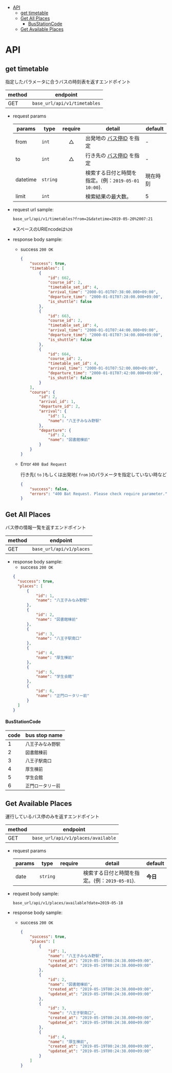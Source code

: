 
<!-- TOC -->

- [API](#api)
  - [get timetable](#get-timetable)
  - [Get All Places](#get-all-places)
      - [BusStationCode](#busstationcode)
  - [Get Available Places](#get-available-places)

<!-- /TOC -->
# API

## get timetable

指定したパラメータに合うバスの時刻表を返すエンドポイント

| method | endpoint                     |
| ------ | ---------------------------- |
| GET    | `base_url/api/v1/timetables` |

* request params

    | params   | type     | require | detail                                              | default  |
    | -------- | -------- | :-----: | --------------------------------------------------- | -------- |
    | from     | `int`    |    △    | 出発地の [バス停ID](#BusStationCode) を指定         | -        |
    | to       | `int`    |    △    | 行き先の [バス停ID](#BusStationCode) を指定         | -        |
    | datetime | `string` |         | 検索する日付と時間を指定。(例：`2019-05-01 10:00`). | 現在時刻 |
    | limit    | `int`    |         | 検索結果の最大数。                                  | 5        |


* request url sample:
  
  ```url
  base_url/api/v1/timetables?from=2&datetime=2019-05-20%2007:21
  ```
  ※スペースのURIEncodeは`%20`

* response body sample:
  * success `200 OK`
    ```json
    {
        "success": true,
        "timetables": [
            {
                "id": 662,
                "course_id": 2,
                "timetable_set_id": 4,
                "arrival_time": "2000-01-01T07:38:00.000+09:00",
                "departure_time": "2000-01-01T07:28:00.000+09:00",
                "is_shuttle": false
            },
            {
                "id": 663,
                "course_id": 2,
                "timetable_set_id": 4,
                "arrival_time": "2000-01-01T07:44:00.000+09:00",
                "departure_time": "2000-01-01T07:34:00.000+09:00",
                "is_shuttle": false
            },
            {
                "id": 664,
                "course_id": 2,
                "timetable_set_id": 4,
                "arrival_time": "2000-01-01T07:52:00.000+09:00",
                "departure_time": "2000-01-01T07:42:00.000+09:00",
                "is_shuttle": false
            }
        ],
        "course": {
            "id": 2,
            "arrival_id": 1,
            "departure_id": 2,
            "arrival": {
                "id": 1,
                "name": "八王子みなみ野駅"
            },
            "departure": {
                "id": 2,
                "name": "図書館棟前"
            }
        }
    }
    ```

  * Error `400 Bad Request` 
  
    行き先( `to` )もしくは出発地( `from` )のパラメータを指定していない時など
    ```json
    {
        "success": false,
        "errors": "400 Bat Request. Please check require parameter."
    }
    ```
 
 
## Get All Places

バス停の情報一覧を返すエンドポイント

| method | endpoint                 |
| ------ | ------------------------ |
| GET    | `base_url/api/v1/places` |

* response body sample:
  * success `200 OK`
  ```json
  {
    "success": true,
    "places": [
        {
            "id": 1,
            "name": "八王子みなみ野駅"
        },
        {
            "id": 2,
            "name": "図書館棟前"
        },
        {
            "id": 3,
            "name": "八王子駅南口"
        },
        {
            "id": 4,
            "name": "厚生棟前"
        },
        {
            "id": 5,
            "name": "学生会館"
        },
        {
            "id": 6,
            "name": "正門ロータリー前"
        }
    ]
  }
  ```

#### BusStationCode

| code | bus stop name      |
| ---- | ------------------ |
| 1    | `八王子みなみ野駅` |
| 2    | `図書館棟前`       |
| 3    | `八王子駅南口`     |
| 4    | `厚生棟前`         |
| 5    | `学生会館`         |
| 6    | `正門ロータリー前` |


## Get Available Places

運行しているバス停のみを返すエンドポイント

| method | endpoint                           |
| ------ | ---------------------------------- |
| GET    | `base_url/api/v1/places/available` |

* request params
  
    | params | type     | require | detail                                        | default  |
    | ------ | -------- | :-----: | --------------------------------------------- | -------- |
    | date   | `string` |         | 検索する日付と時間を指定。(例：`2019-05-01`). | **今日** |

* request body sample:
  ```url
  base_url/api/v1/places/available?date=2019-05-18
  ```
* response body sample:
  * success `200 OK`
    ```json
    {
        "success": true,
        "places": [
            {
                "id": 1,
                "name": "八王子みなみ野駅",
                "created_at": "2019-05-19T00:24:38.000+09:00",
                "updated_at": "2019-05-19T00:24:38.000+09:00"
            },
            {
                "id": 2,
                "name": "図書館棟前",
                "created_at": "2019-05-19T00:24:38.000+09:00",
                "updated_at": "2019-05-19T00:24:38.000+09:00"
            },
            {
                "id": 3,
                "name": "八王子駅南口",
                "created_at": "2019-05-19T00:24:38.000+09:00",
                "updated_at": "2019-05-19T00:24:38.000+09:00"
            },
            {
                "id": 4,
                "name": "厚生棟前",
                "created_at": "2019-05-19T00:24:38.000+09:00",
                "updated_at": "2019-05-19T00:24:38.000+09:00"
            }
        ]
    }
    ```

